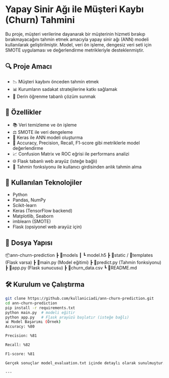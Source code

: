 # Yapay Sinir Ağı ile Müşteri Kaybı (Churn) Tahmini

Bu proje, müşteri verilerine dayanarak bir müşterinin hizmeti bırakıp bırakmayacağını tahmin etmek amacıyla yapay sinir ağı (ANN) modeli kullanılarak geliştirilmiştir. Model, veri ön işleme, dengesiz veri seti için SMOTE uygulaması ve değerlendirme metrikleriyle desteklenmiştir.

## 🔍 Proje Amacı

- 📉 Müşteri kaybını önceden tahmin etmek
- 📊 Kurumların sadakat stratejilerine katkı sağlamak
- 🧠 Derin öğrenme tabanlı çözüm sunmak

## 🚀 Özellikler

- 📚 Veri temizleme ve ön işleme
- ⚖️ SMOTE ile veri dengeleme
- 🧠 Keras ile ANN modeli oluşturma
- 🧪 Accuracy, Precision, Recall, F1-score gibi metriklerle model değerlendirme
- 📈 Confusion Matrix ve ROC eğrisi ile performans analizi
- 🌐 Flask tabanlı web arayüz (isteğe bağlı)
- 📁 Tahmin fonksiyonu ile kullanıcı girdisinden anlık tahmin alma

## 🧱 Kullanılan Teknolojiler

- Python
- Pandas, NumPy
- Scikit-learn
- Keras (TensorFlow backend)
- Matplotlib, Seaborn
- imblearn (SMOTE)
- Flask (opsiyonel web arayüz için)

## 📁 Dosya Yapısı

📦ann-churn-prediction
┣ 📂models
┃ ┗ model.h5
┣ 📂static / 📂templates (Flask varsa)
┣ 📜main.py (Model eğitimi)
┣ 📜predict.py (Tahmin fonksiyonu)
┣ 📜app.py (Flask sunucusu)
┣ 📜churn_data.csv
┗ 📜README.md
## 🛠️ Kurulum ve Çalıştırma

```bash
git clone https://github.com/kullaniciadi/ann-churn-prediction.git
cd ann-churn-prediction
pip install -r requirements.txt
python main.py  # modeli eğitir
python app.py   # Flask arayüzü başlatır (isteğe bağlı)
📊 Model Başarımı (Örnek)
Accuracy: %80

Precision: %81

Recall: %82

F1-score: %81

Gerçek sonuçlar model_evaluation.txt içinde detaylı olarak sunulmuştur.

---


